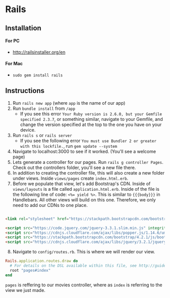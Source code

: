 # Rails

## Installation
#### For PC
- http://railsinstaller.org/en

#### For Mac
- `sudo gem install rails`

## Instructions
1. Run `rails new app` (where `app` is the name of our app)
2. Run `bundle install` from `/app`
    - If you see this error `Your Ruby version is 2.6.0, but your Gemfile specified 2.3.7`, or something similar, navigate to your Gemfile, and change the version specified at the top to the one you have on your device.
3. Run `rails s` or `rails server`
    - If you see the following error `You must use Bundler 2 or greater with this lockfile.`, run `gem update --system`
4. Navigate to localhost:3000 to see if it worked. (You'll see a welcome page)
5. Lets generate a controller for our pages. Run `rails g controller Pages`. Check out the controllers folder, you'll see a new file there.
6. In addition to creating the controller file, this will also create a new folder under views. Inside `views/pages` create `index.html.erb`.
7. Before we populate that view, let's add Bootstrap's CDN. Inside of `views/layouts` is a file called `application.html.erb`. Inside of the file is the following line of code: `<%= yield %>`. This is similar to `{{{body}}}` in Handlebars. All other views will build on this one. Therefore, we only need to add our CDNs to one place.  
```html

<link rel="stylesheet" href="https://stackpath.bootstrapcdn.com/bootstrap/4.2.1/css/bootstrap.min.css" integrity="sha384-GJzZqFGwb1QTTN6wy59ffF1BuGJpLSa9DkKMp0DgiMDm4iYMj70gZWKYbI706tWS" crossorigin="anonymous">

<script src="https://code.jquery.com/jquery-3.3.1.slim.min.js" integrity="sha384-q8i/X+965DzO0rT7abK41JStQIAqVgRVzpbzo5smXKp4YfRvH+8abtTE1Pi6jizo" crossorigin="anonymous"></script>
<script src="https://cdnjs.cloudflare.com/ajax/libs/popper.js/1.14.6/umd/popper.min.js" integrity="sha384-wHAiFfRlMFy6i5SRaxvfOCifBUQy1xHdJ/yoi7FRNXMRBu5WHdZYu1hA6ZOblgut" crossorigin="anonymous"></script>
<script src="https://stackpath.bootstrapcdn.com/bootstrap/4.2.1/js/bootstrap.min.js" integrity="sha384-B0UglyR+jN6CkvvICOB2joaf5I4l3gm9GU6Hc1og6Ls7i6U/mkkaduKaBhlAXv9k" crossorigin="anonymous"></script>
<script src="https://cdnjs.cloudflare.com/ajax/libs/jquery/3.2.1/jquery.min.js"></script>

```

8. Navigate to `config/routes.rb`. This is where we will render our view. 
```ruby
Rails.application.routes.draw do
  # For details on the DSL available within this file, see http://guides.rubyonrails.org/routing.html
  root "pages#index"
end

```
`pages` is reffering to our movies controller, where as `index` is referring to the view we just made. 

